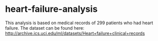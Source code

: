 # heart-failure-analysis
This analysis is based on medical records of 299 patients who had heart failure. The dataset can be found here: http://archive.ics.uci.edu/ml/datasets/Heart+failure+clinical+records
